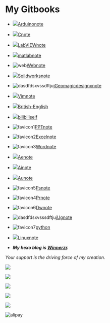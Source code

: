 # My Gitbooks

- ![](https://gitee.com/zr001/writeimges/raw/master/icons/favicon1.png)[Arduinonote](https://winnerzr01.github.io/Arduinonote/#)

- ![](https://gitee.com/zr001/writeimges/raw/master/icons/favicon2.png)[Cnote](https://winnerzr01.github.io/Cnote/)

- ![](https://gitee.com/zr001/writeimges/raw/master/icons/favicon4.png)[LabVIEWnote](https://winnerzr01.github.io/labviewnote/)

- ![](https://gitee.com/zr001/writeimges/raw/master/icons/favicon5.png)[matlabnote](https://winnerzr01.github.io/matlabnote/)

- ![web](https://gitee.com/zr001/writeimges/raw/master/images/web.png)[Webnote](https://winnerzr01.github.io/webnote/)

- ![](https://gitee.com/zr001/writeimges/raw/master/icons/favicon7.png)[Soildworksnote](https://winnerzr01.github.io/Soildworksnote/)

- ![dasdfdsxvssdftjuj](https://gitee.com/zr001/writeimges/raw/master/img/dasdfdsxvssdftjuj.png)[Geomagicdesignxnote](https://winnerzr01.github.io/Geomagicdesignx/)

- ![](https://gitee.com/zr001/writeimges/raw/master/icons/favicon9.png)[Vimnote](https://winnerzr01.github.io/vimnote/)

- ![](https://gitee.com/zr001/writeimges/raw/master/img/dsadsdwdlckce.ico)[British-English](https://winnerzr01.github.io/British-English/)

- ![](https://gitee.com/zr001/writeimges/raw/master/img/1w23rfer.ico)[bilibiliself](https://winnerzr01.github.io/bilibiliself/)

- ![favicon1](https://gitee.com/zr001/writeimges/raw/master/images/favicon1.png)[PPTnote](https://winnerzr01.github.io/PPTnote/)

- ![favicon2](https://gitee.com/zr001/writeimges/raw/master/images/favicon2.png)[Excelnote](https://winnerzr01.github.io/Excelnote/)

- ![favicon3](https://gitee.com/zr001/writeimges/raw/master/images/favicon3.png)[Wordnote](https://winnerzr01.github.io/Wordnote/)

- ![](https://gitee.com/zr001/writeimges/raw/master/img/1343AEWSDFSDF.ico)[Aenote](https://winnerzr01.github.io/Aenote/)

- ![](https://gitee.com/zr001/writeimges/raw/master/img/favicon.ico)[Ainote](https://winnerzr01.github.io/Ainote/)

- ![](https://gitee.com/zr001/writeimges/raw/master/img/dasddasdasdsa.ico)[Aunote](https://winnerzr01.github.io/Aunote/)

- ![favicon5](https://gitee.com/zr001/writeimges/raw/master/images/favicon5.png)[Psnote](https://winnerzr01.github.io/Psnote/)

- ![favicon4](https://gitee.com/zr001/writeimges/raw/master/images/favicon4.png)[Prnote](https://winnerzr01.github.io/Prnote/)

- ![favicon6](https://gitee.com/zr001/writeimges/raw/master/images/favicon6.png)[Dwnote](https://winnerzr01.github.io/Dwnote/)

- ![dasdfdsxvsssdftjuj](https://gitee.com/zr001/writeimges/raw/master/img/dasdfdsxvsssdftjuj.png)[Ugnote](https://winnerzr01.github.io/Ugnote/)

- ![favicon7](https://gitee.com/zr001/writeimges/raw/master/images/favicon7.png)[python](https://winnerzr01.github.io/pythonnote/)

- ![](https://gitee.com/zr001/writeimges/raw/master/img/ffdrtrehmngd.ico)[Linuxnote](https://winnerzr01.github.io/Linuxnote/)

- ***My hexo blog is [Winnerzr](https://zr001.gitee.io/zr001/).***

*Your support is the driving force of my creation.*

![](https://img.shields.io/badge/微信公众号-笑蕊科技-brightgreen)

![](https://gitee.com/zr001/writeimges/raw/master/img/WeChatgzh.jpg)

![](https://img.shields.io/badge/%E5%BE%AE%E4%BF%A1-%E6%94%AF%E4%BB%98-blue)

![](https://gitee.com/zr001/writeimges/raw/master/img/wechat.gif)

![](https://img.shields.io/badge/%E6%94%AF%E4%BB%98%E5%AE%9D-%E6%94%AF%E4%BB%98-blue)

![alipay](https://gitee.com/zr001/my-picture-bed/raw/master/alipay.gif)